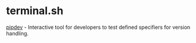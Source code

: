 # terminal.sh

[pipdev](https://www.darius.page/pipdev/) - Interactive tool for developers to test defined specifiers for version handling.
